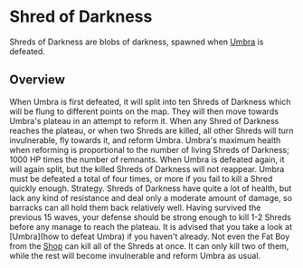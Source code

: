 # Shred of Darkness

Shreds of Darkness are blobs of darkness, spawned when [Umbra](Umbra) is defeated.
## Overview

When Umbra is first defeated, it will split into ten Shreds of Darkness which will be flung to different points on the map. They will then move towards Umbra's plateau in an attempt to reform it. When any Shred of Darkness reaches the plateau, or when two Shreds are killed, all other Shreds will turn invulnerable, fly towards it, and reform Umbra. Umbra's maximum health when reforming is proportional to the number of living Shreds of Darkness; 1000 HP times the number of remnants. 
When Umbra is defeated again, it will again split, but the killed Shreds of Darkness will not reappear. Umbra must be defeated a total of four times, or more if you fail to kill a Shred quickly enough.
Strategy.
Shreds of Darkness have quite a lot of health, but lack any kind of resistance and deal only a moderate amount of damage, so barracks can all hold them back relatively well. Having survived the previous 15 waves, your defense should be strong enough to kill 1-2 Shreds before any manage to reach the plateau.
It is advised that you take a look at [Umbra](how to defeat Umbra) if you haven't already.
Not even the Fat Boy from the [Shop](Shop) can kill all of the Shreds at once. It can only kill two of them, while the rest will become invulnerable and reform Umbra as usual.